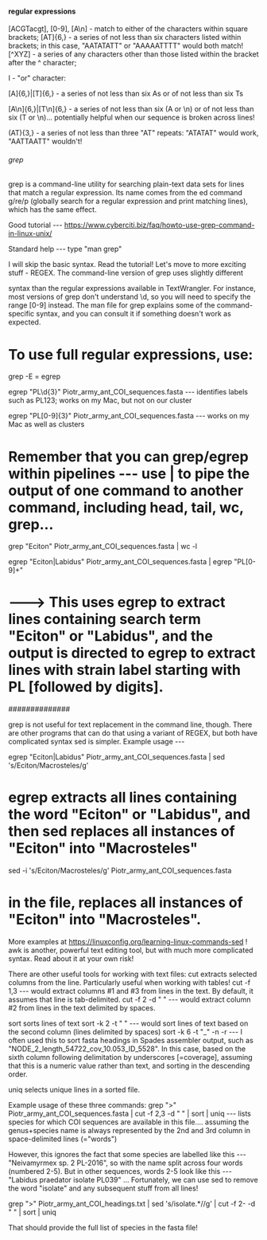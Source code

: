 #### regular expressions ######

[ACGTacgt], [0-9], [A\n] - match to either of the characters within square brackets;
[AT]{6,} - a series of not less than six characters listed within brackets; in this case, "AATATATT" or "AAAAATTTT" would both match!
[^XYZ] - a series of any characters other than those listed within the bracket after the ^ character;
 
I - "or" character: 

[A]{6,}|[T]{6,} - a series of not less than six As or of not less than six Ts

[A\n]{6,}|[T\n]{6,} - a series of not less than six (A or \n) or of not less than six (T or \n)... potentially helpful when our sequence is broken across lines!

 

(AT){3,} - a series of not less than three "AT" repeats: "ATATAT" would work, "AATTAATT" wouldn't!

 

######  grep ######

grep is a command-line utility for searching plain-text data sets for lines that match a regular expression. Its name comes from the ed command g/re/p (globally search for a regular expression and print matching lines), which has the same effect.

Good tutorial --- https://www.cyberciti.biz/faq/howto-use-grep-command-in-linux-unix/

Standard help --- type "man grep"


I will skip the basic syntax. Read the tutorial!
Let's move to more exciting stuff - REGEX. The command-line version of grep uses slightly different

syntax than the regular expressions available in TextWrangler. For instance, most versions of grep don't understand
\d, so you will need to specify the range [0-9] instead. The man file for grep explains some of the
command-specific syntax, and you can consult it if something doesn't work as expected.
 
# To use full regular expressions, use:


grep -E = egrep

 

egrep "PL\d{3}" Piotr_army_ant_COI_sequences.fasta --- identifies labels such as PL123; works on my Mac, but not on our cluster

egrep "PL[0-9]{3}" Piotr_army_ant_COI_sequences.fasta --- works on my Mac as well as clusters
 
# Remember that you can grep/egrep within pipelines --- use | to pipe the output of one command to another command, including head, tail, wc, grep...


grep "Eciton" Piotr_army_ant_COI_sequences.fasta | wc -l


egrep "Eciton|Labidus" Piotr_army_ant_COI_sequences.fasta | egrep "PL[0-9]+"
   # ---> This uses egrep to extract lines containing search term "Eciton" or "Labidus", and the output is directed to egrep to extract lines with strain label starting with PL [followed by digits].
 
##############
 
grep is not useful for text replacement in the command line, though. There are other programs that can do that using a variant of REGEX, but both have complicated syntax
sed is simpler. Example usage ---
 
egrep "Eciton|Labidus" Piotr_army_ant_COI_sequences.fasta | sed 's/Eciton/Macrosteles/g'
   # egrep extracts all lines containing the word "Eciton" or "Labidus", and then sed replaces all instances of "Eciton" into "Macrosteles"
 
sed -i 's/Eciton/Macrosteles/g' Piotr_army_ant_COI_sequences.fasta
   # in the file, replaces all instances of "Eciton" into "Macrosteles".

More examples at https://linuxconfig.org/learning-linux-commands-sed !
awk is another, powerful text editing tool, but with much more complicated syntax. Read about it at your own risk!
 
There are other useful tools for working with text files:
cut extracts selected columns from the line. Particularly useful when working with tables!
cut -f 1,3 --- would extract columns #1 and #3 from lines in the text. By default, it assumes that line is tab-delimited.
cut -f 2 -d " " --- would extract column #2 from lines in the text delimited by spaces.
 
sort sorts lines of text
sort -k 2  -t " " --- would sort lines of text based on the second column (lines delimited by spaces)
sort -k 6  -t "_" -n -r --- I often used this to sort fasta headings in Spades assembler output, such as "NODE_2_length_54722_cov_10.053_ID_5528". In this case, based on the sixth column following delimitation by underscores [=coverage], assuming that this is a numeric value rather than text, and sorting in the descending order.
 
uniq selects unique lines in a sorted file.
 
Example usage of these three commands:
grep ">" Piotr_army_ant_COI_sequences.fasta | cut -f 2,3 -d " " | sort | uniq --- lists species for which COI sequences are available in this file.... assuming the genus+species name is always represented by the 2nd and 3rd column in space-delimited lines (="words")
 
However, this ignores the fact that some species are labelled like this --- "Neivamyrmex sp. 2 PL-2016", so with the name split across four words (numbered 2-5). But in other sequences, words 2-5 look like this --- "Labidus praedator isolate PL039" ... Fortunately, we can use sed to remove the word "isolate" and any subsequent stuff from all lines!

grep ">" Piotr_army_ant_COI_headings.txt | sed 's/isolate.*//g' | cut -f 2- -d " " | sort | uniq

That should provide the full list of species in the fasta file!
